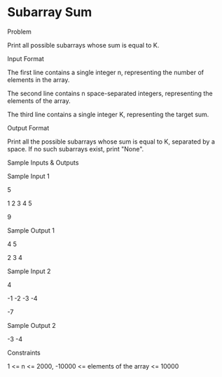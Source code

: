 # Subarray Sum

Problem





Print all possible subarrays whose sum is equal to K.





Input Format



The first line contains a single integer n, representing the number of elements in the array.



The second line contains n space-separated integers, representing the elements of the array.



The third line contains a single integer K, representing the target sum.





Output Format



Print all the possible subarrays whose sum is equal to K, separated by a space. If no such subarrays exist, print "None".





Sample Inputs & Outputs



Sample Input 1

5

1 2 3 4 5

9



Sample Output 1

4 5 

2 3 4 









Sample Input 2

4

-1 -2 -3 -4

-7



Sample Output 2

-3 -4









Constraints



1 <= n <= 2000, -10000 <= elements of the array <= 10000





